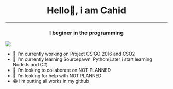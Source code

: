<h1 align="center"> Hello👋, i am Cahid</h1>
<hr>
<h3 align="center">I beginer in the programming</h3>

<img src="https://komarev.com/ghpvc/?username=zloybik&color=blue">

- 🔭 I’m currently working on Project CS:GO 2016 and CSO2
- 🌱 I’m currently learning Sourcepawn, Python(Later i start learning NodeJs and C#)
- 👯 I’m looking to collaborate on NOT PLANNED
- 🤔 I’m looking for help with NOT PLANNED
- :grin: I’m putting all works in my github
